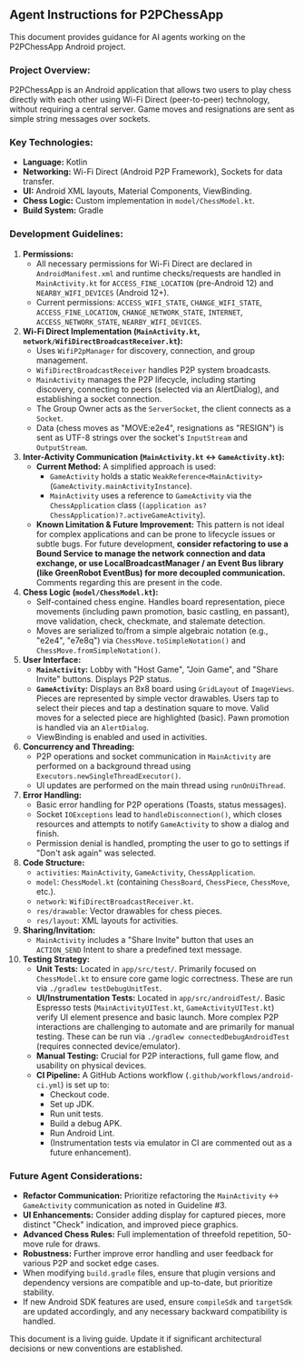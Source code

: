 ## Agent Instructions for P2PChessApp

This document provides guidance for AI agents working on the P2PChessApp Android project.

### Project Overview:
P2PChessApp is an Android application that allows two users to play chess directly with each other using Wi-Fi Direct (peer-to-peer) technology, without requiring a central server. Game moves and resignations are sent as simple string messages over sockets.

### Key Technologies:
- **Language:** Kotlin
- **Networking:** Wi-Fi Direct (Android P2P Framework), Sockets for data transfer.
- **UI:** Android XML layouts, Material Components, ViewBinding.
- **Chess Logic:** Custom implementation in `model/ChessModel.kt`.
- **Build System:** Gradle

### Development Guidelines:
1.  **Permissions:**
    *   All necessary permissions for Wi-Fi Direct are declared in `AndroidManifest.xml` and runtime checks/requests are handled in `MainActivity.kt` for `ACCESS_FINE_LOCATION` (pre-Android 12) and `NEARBY_WIFI_DEVICES` (Android 12+).
    *   Current permissions: `ACCESS_WIFI_STATE`, `CHANGE_WIFI_STATE`, `ACCESS_FINE_LOCATION`, `CHANGE_NETWORK_STATE`, `INTERNET`, `ACCESS_NETWORK_STATE`, `NEARBY_WIFI_DEVICES`.
2.  **Wi-Fi Direct Implementation (`MainActivity.kt`, `network/WifiDirectBroadcastReceiver.kt`):**
    *   Uses `WifiP2pManager` for discovery, connection, and group management.
    *   `WifiDirectBroadcastReceiver` handles P2P system broadcasts.
    *   `MainActivity` manages the P2P lifecycle, including starting discovery, connecting to peers (selected via an AlertDialog), and establishing a socket connection.
    *   The Group Owner acts as the `ServerSocket`, the client connects as a `Socket`.
    *   Data (chess moves as "MOVE:e2e4", resignations as "RESIGN") is sent as UTF-8 strings over the socket's `InputStream` and `OutputStream`.
3.  **Inter-Activity Communication (`MainActivity.kt` <-> `GameActivity.kt`):**
    *   **Current Method:** A simplified approach is used:
        *   `GameActivity` holds a static `WeakReference<MainActivity>` (`GameActivity.mainActivityInstance`).
        *   `MainActivity` uses a reference to `GameActivity` via the `ChessApplication` class (`(application as? ChessApplication)?.activeGameActivity`).
    *   **Known Limitation & Future Improvement:** This pattern is not ideal for complex applications and can be prone to lifecycle issues or subtle bugs. For future development, **consider refactoring to use a Bound Service to manage the network connection and data exchange, or use LocalBroadcastManager / an Event Bus library (like GreenRobot EventBus) for more decoupled communication.** Comments regarding this are present in the code.
4.  **Chess Logic (`model/ChessModel.kt`):**
    *   Self-contained chess engine. Handles board representation, piece movements (including pawn promotion, basic castling, en passant), move validation, check, checkmate, and stalemate detection.
    *   Moves are serialized to/from a simple algebraic notation (e.g., "e2e4", "e7e8q") via `ChessMove.toSimpleNotation()` and `ChessMove.fromSimpleNotation()`.
5.  **User Interface:**
    *   **`MainActivity`:** Lobby with "Host Game", "Join Game", and "Share Invite" buttons. Displays P2P status.
    *   **`GameActivity`:** Displays an 8x8 board using `GridLayout` of `ImageViews`. Pieces are represented by simple vector drawables. Users tap to select their pieces and tap a destination square to move. Valid moves for a selected piece are highlighted (basic). Pawn promotion is handled via an `AlertDialog`.
    *   ViewBinding is enabled and used in activities.
6.  **Concurrency and Threading:**
    *   P2P operations and socket communication in `MainActivity` are performed on a background thread using `Executors.newSingleThreadExecutor()`.
    *   UI updates are performed on the main thread using `runOnUiThread`.
7.  **Error Handling:**
    *   Basic error handling for P2P operations (Toasts, status messages).
    *   Socket `IOExceptions` lead to `handleDisconnection()`, which closes resources and attempts to notify `GameActivity` to show a dialog and finish.
    *   Permission denial is handled, prompting the user to go to settings if "Don't ask again" was selected.
8.  **Code Structure:**
    *   `activities`: `MainActivity`, `GameActivity`, `ChessApplication`.
    *   `model`: `ChessModel.kt` (containing `ChessBoard`, `ChessPiece`, `ChessMove`, etc.).
    *   `network`: `WifiDirectBroadcastReceiver.kt`.
    *   `res/drawable`: Vector drawables for chess pieces.
    *   `res/layout`: XML layouts for activities.
9.  **Sharing/Invitation:**
    *   `MainActivity` includes a "Share Invite" button that uses an `ACTION_SEND` Intent to share a predefined text message.
10. **Testing Strategy:**
    *   **Unit Tests:** Located in `app/src/test/`. Primarily focused on `ChessModel.kt` to ensure core game logic correctness. These are run via `./gradlew testDebugUnitTest`.
    *   **UI/Instrumentation Tests:** Located in `app/src/androidTest/`. Basic Espresso tests (`MainActivityUITest.kt`, `GameActivityUITest.kt`) verify UI element presence and basic launch. More complex P2P interactions are challenging to automate and are primarily for manual testing. These can be run via `./gradlew connectedDebugAndroidTest` (requires connected device/emulator).
    *   **Manual Testing:** Crucial for P2P interactions, full game flow, and usability on physical devices.
    *   **CI Pipeline:** A GitHub Actions workflow (`.github/workflows/android-ci.yml`) is set up to:
        *   Checkout code.
        *   Set up JDK.
        *   Run unit tests.
        *   Build a debug APK.
        *   Run Android Lint.
        *   (Instrumentation tests via emulator in CI are commented out as a future enhancement).

### Future Agent Considerations:
*   **Refactor Communication:** Prioritize refactoring the `MainActivity` <-> `GameActivity` communication as noted in Guideline #3.
*   **UI Enhancements:** Consider adding display for captured pieces, more distinct "Check" indication, and improved piece graphics.
*   **Advanced Chess Rules:** Full implementation of threefold repetition, 50-move rule for draws.
*   **Robustness:** Further improve error handling and user feedback for various P2P and socket edge cases.
*   When modifying `build.gradle` files, ensure that plugin versions and dependency versions are compatible and up-to-date, but prioritize stability.
*   If new Android SDK features are used, ensure `compileSdk` and `targetSdk` are updated accordingly, and any necessary backward compatibility is handled.

This document is a living guide. Update it if significant architectural decisions or new conventions are established.
